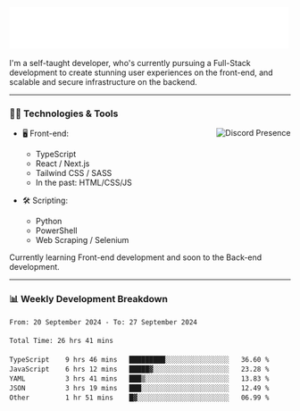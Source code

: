 <img src="assets/wave.svg" alt=":wave:" />

I'm a self-taught developer, who's currently pursuing a Full-Stack development to create stunning user experiences on the front-end, and scalable and secure infrastructure on the backend.

---

### 🧑‍💻 Technologies & Tools

<a href="https://discord.com/users/414304208649453568" target="_blank" rel="nofollow">
   <img src="https://lanyard-profile-readme.vercel.app/api/414304208649453568?idleMessage=Probably%20doing%20something%20else..." alt="Discord Presence" align="right">
</a>

- 🖥️ Front-end:

  - TypeScript
  - React / Next.js
  - Tailwind CSS / SASS
  - In the past: HTML/CSS/JS

- 🛠 Scripting:

  - Python
  - PowerShell
  - Web Scraping / Selenium

Currently learning Front-end development and soon to the Back-end development.

---

### 📊 Weekly Development Breakdown

<!-- ![ccrsxx's GitHub Stats](https://github-readme-stats.vercel.app/api?username=ccrsxx&count_private=true&theme=tokyonight) -->
<!-- ![ccrsxx's Top Langs](https://github-readme-stats.vercel.app/api/top-langs/?username=ccrsxx&hide=lua,java,html&theme=tokyonight) -->

<!--START_SECTION:waka-->

```txt
From: 20 September 2024 - To: 27 September 2024

Total Time: 26 hrs 41 mins

TypeScript    9 hrs 46 mins   █████████░░░░░░░░░░░░░░░░   36.60 %
JavaScript    6 hrs 12 mins   █████▓░░░░░░░░░░░░░░░░░░░   23.28 %
YAML          3 hrs 41 mins   ███▒░░░░░░░░░░░░░░░░░░░░░   13.83 %
JSON          3 hrs 19 mins   ███░░░░░░░░░░░░░░░░░░░░░░   12.49 %
Other         1 hr 51 mins    █▓░░░░░░░░░░░░░░░░░░░░░░░   06.99 %
```

<!--END_SECTION:waka-->
